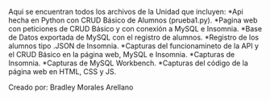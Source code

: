 Aqui se encuentran todos los archivos de la Unidad que incluyen:
*Api hecha en Python con CRUD Básico de Alumnos (prueba1.py). 
*Pagina web con peticiones de CRUD Básico y con conexión a MySQL e Insomnia.
*Base de Datos exportada de MySQL con el registro de alumnos.
*Registro de los alumnos tipo .JSON de Insomnia.
*Capturas del funcionamineto de la API y el CRUD Básico en la página web, MySQL e Insomnia.
*Capturas de Insomnia.
*Capturas de MySQL Workbench.
*Capturas del código de la página web en HTML, CSS y JS.

Creado por:
Bradley Morales Arellano 
